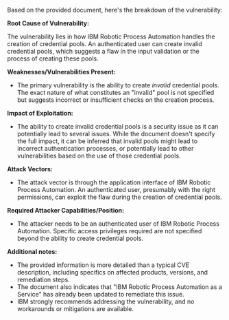 Based on the provided document, here's the breakdown of the vulnerability:

**Root Cause of Vulnerability:**

The vulnerability lies in how IBM Robotic Process Automation handles the creation of credential pools. An authenticated user can create invalid credential pools, which suggests a flaw in the input validation or the process of creating these pools.

**Weaknesses/Vulnerabilities Present:**

- The primary vulnerability is the ability to create *invalid* credential pools. The exact nature of what constitutes an "invalid" pool is not specified but suggests incorrect or insufficient checks on the creation process.

**Impact of Exploitation:**

- The ability to create invalid credential pools is a security issue as it can potentially lead to several issues. While the document doesn't specify the full impact, it can be inferred that invalid pools might lead to incorrect authentication processes, or potentially lead to other vulnerabilities based on the use of those credential pools.

**Attack Vectors:**

- The attack vector is through the application interface of IBM Robotic Process Automation. An authenticated user, presumably with the right permissions, can exploit the flaw during the creation of credential pools.

**Required Attacker Capabilities/Position:**

- The attacker needs to be an authenticated user of IBM Robotic Process Automation. Specific access privileges required are not specified beyond the ability to create credential pools.

**Additional notes:**

- The provided information is more detailed than a typical CVE description, including specifics on affected products, versions, and remediation steps.
- The document also indicates that "IBM Robotic Process Automation as a Service" has already been updated to remediate this issue.
- IBM strongly recommends addressing the vulnerability, and no workarounds or mitigations are available.